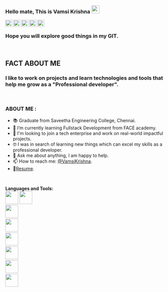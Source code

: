 ### Hello mate, This is Vamsi Krishna <img src="https://media.giphy.com/media/hvRJCLFzcasrR4ia7z/giphy.gif" width="25px">


<a href="https://discord.gg/5UtbjFuT">
  <img align="left" alt="VK's Discord" width="22px" src="https://cdn.jsdelivr.net/npm/simple-icons@v3/icons/discord.svg" />
</a>
<a href="https://twitter.com/Vamsik_07">
  <img align="left" alt="VK | Twitter" width="22px" src="https://cdn.jsdelivr.net/npm/simple-icons@v3/icons/twitter.svg" />
</a>
<a href="https://www.linkedin.com/in/vamsi-krishna-5b7704184/">
  <img align="left" alt="VK's LinkdeIN" width="22px" src="https://cdn.jsdelivr.net/npm/simple-icons@v3/icons/linkedin.svg" />
</a>
<a href="https://t.me/vk_1609">
  <img align="left" alt="VK's Telegram" width="22px" src="https://cdn.jsdelivr.net/npm/simple-icons@v3/icons/telegram.svg" />
</a>
<a href="https://www.instagram.com/v_k_1609/">
  <img align="left" alt="VK's Instagram" width="22px" src="https://cdn.jsdelivr.net/npm/simple-icons@v3/icons/instagram.svg" />
</a>
</br>



### Hope you will explore good things in my GIT.

</br>
<h2>FACT ABOUT ME</h2>
<h3>I like to work on projects and learn technologies and tools that help me grow as a "Professional developer".</h3>

</br>
<h3> ABOUT ME :</h3>


- 📚 Graduate from Saveetha Engineering College, Chennai.
- 🌱 I’m currently learning Fullstack Development from FACE academy.
- 💼 I'm looking to join a tech enterprise and work on real-world impactful projects.
- 🤓 I was in search of learning new things which can excel my skills as a professional developer.
- 💬 Ask me about anything, I am happy to help.
- 📫 How to reach me: [@VamsiKrishna](https://www.linkedin.com/in/vamsi-krishna-5b7704184/).
- 📝[Resume](https://drive.google.com/file/d/1_R2qaRytKNv-JAuUx8C9fM0yTiqhzkq7/view?usp=sharing).
</br>

**Languages and Tools:**
</br>
<code><img height="40" width = "40" src="https://img.icons8.com/ios-filled/2x/javascript.png"></code>
<code><img height="40" width = "40" src="https://img.icons8.com/windows/2x/nodejs.png"></code>
<code> <img height="40" width = "40" src = "https://img.icons8.com/color/2x/java-coffee-cup-logo.png"></code>
<code> <img height="40" width = "40" src = "https://img.icons8.com/ios-filled/2x/html-filetype.png"></code>
<code> <img height="40" width = "40" src = "https://img.icons8.com/ios-filled/2x/css-filetype.png"></code>
<code> <img height="40" width = "40" src = "https://img.icons8.com/ios-filled/2x/sql.png"></code>
<code> <img height="40" width = "40" src = "https://img.icons8.com/ios-filled/2x/circled-c.png"></code>
<code> <img height="40" width = "40" src = "https://img.icons8.com/ios-filled/2x/jsp.png"></code>
